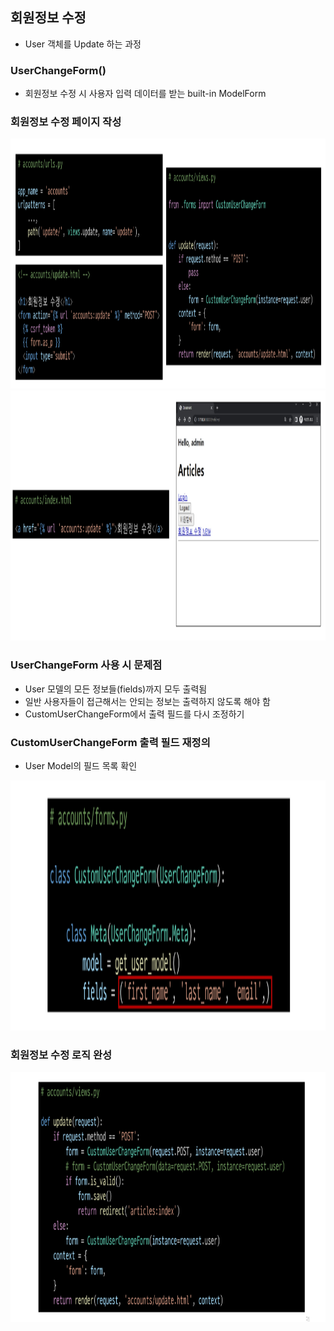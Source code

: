 ## 회원정보 수정
- User 객체를 Update 하는 과정

### UserChangeForm()
- 회원정보 수정 시 사용자 입력 데이터를 받는 built-in ModelForm

### 회원정보 수정 페이지 작성
<img src="images/image_20.png" width="600" height="400">

<img src="images/image_21.png" width="600" height="400">

### UserChangeForm 사용 시 문제점
- User 모델의 모든 정보들(fields)까지 모두 출력됨
- 일반 사용자들이 접근해서는 안되는 정보는 출력하지 않도록 해야 함
- CustomUserChangeForm에서 출력 필드를 다시 조정하기

### CustomUserChangeForm 출력 필드 재정의
- User Model의 필드 목록 확인
<img src="images/image_22.png" width="600" height="400">

### 회원정보 수정 로직 완성
<img src="images/image_23.png" width="600" height="400">